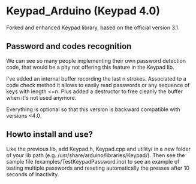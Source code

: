 Keypad_Arduino (Keypad 4.0)
==============

Forked and enhanced Keypad library, based on the official version 3.1.

Password and codes recognition
--------------

We can see so many people implementing their own password detection code, that would be a pity not offering this feature in the Keypad lib.

I've added an internal buffer recording the last n strokes. Associated to a code check method it allows to easily read passwords or any sequence of keys with length <=n. Plus added a destructor to free cleanly the buffer when it's not used anymore.

Everything is optional so that this version is backward compatible with versions <4.0

Howto install and use?
--------------
Like the previous lib, add Keypad.h, Keypad.cpp and utility/ in a new folder of your lib path (e.g. /usr/share/arduino/libraries/Keypad/).
Then see the sample file (examples/TestKeypadPassword.ino) to see an example of testing multiple passwords and reseting automatically the presses after 10 seconds of inactivity.
